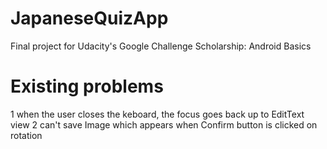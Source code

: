 # JapaneseQuizApp
Final project for Udacity's Google Challenge Scholarship: Android Basics

# Existing problems
1 when the user closes the keboard, the focus goes back up to EditText view
2 can't save Image which appears when Confirm button is clicked on rotation
